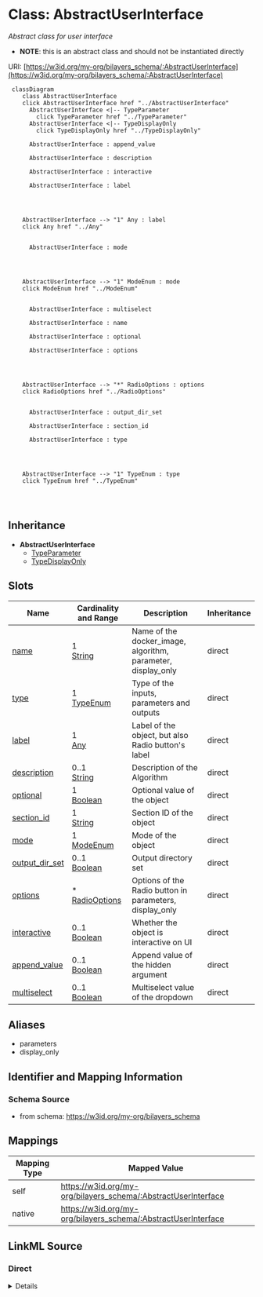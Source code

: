 

# Class: AbstractUserInterface


_Abstract class for user interface_




* __NOTE__: this is an abstract class and should not be instantiated directly


URI: [https://w3id.org/my-org/bilayers_schema/:AbstractUserInterface](https://w3id.org/my-org/bilayers_schema/:AbstractUserInterface)






```mermaid
 classDiagram
    class AbstractUserInterface
    click AbstractUserInterface href "../AbstractUserInterface"
      AbstractUserInterface <|-- TypeParameter
        click TypeParameter href "../TypeParameter"
      AbstractUserInterface <|-- TypeDisplayOnly
        click TypeDisplayOnly href "../TypeDisplayOnly"
      
      AbstractUserInterface : append_value
        
      AbstractUserInterface : description
        
      AbstractUserInterface : interactive
        
      AbstractUserInterface : label
        
          
    
    
    AbstractUserInterface --> "1" Any : label
    click Any href "../Any"

        
      AbstractUserInterface : mode
        
          
    
    
    AbstractUserInterface --> "1" ModeEnum : mode
    click ModeEnum href "../ModeEnum"

        
      AbstractUserInterface : multiselect
        
      AbstractUserInterface : name
        
      AbstractUserInterface : optional
        
      AbstractUserInterface : options
        
          
    
    
    AbstractUserInterface --> "*" RadioOptions : options
    click RadioOptions href "../RadioOptions"

        
      AbstractUserInterface : output_dir_set
        
      AbstractUserInterface : section_id
        
      AbstractUserInterface : type
        
          
    
    
    AbstractUserInterface --> "1" TypeEnum : type
    click TypeEnum href "../TypeEnum"

        
      
```





## Inheritance
* **AbstractUserInterface**
    * [TypeParameter](TypeParameter.md)
    * [TypeDisplayOnly](TypeDisplayOnly.md)



## Slots

| Name | Cardinality and Range | Description | Inheritance |
| ---  | --- | --- | --- |
| [name](name.md) | 1 <br/> [String](String.md) | Name of the docker_image, algorithm, parameter, display_only | direct |
| [type](type.md) | 1 <br/> [TypeEnum](TypeEnum.md) | Type of the inputs, parameters and outputs | direct |
| [label](label.md) | 1 <br/> [Any](Any.md) | Label of the object, but also Radio button's label | direct |
| [description](description.md) | 0..1 <br/> [String](String.md) | Description of the Algorithm | direct |
| [optional](optional.md) | 1 <br/> [Boolean](Boolean.md) | Optional value of the object | direct |
| [section_id](section_id.md) | 1 <br/> [String](String.md) | Section ID of the object | direct |
| [mode](mode.md) | 1 <br/> [ModeEnum](ModeEnum.md) | Mode of the object | direct |
| [output_dir_set](output_dir_set.md) | 0..1 <br/> [Boolean](Boolean.md) | Output directory set | direct |
| [options](options.md) | * <br/> [RadioOptions](RadioOptions.md) | Options of the Radio button in parameters, display_only | direct |
| [interactive](interactive.md) | 0..1 <br/> [Boolean](Boolean.md) | Whether the object is interactive on UI | direct |
| [append_value](append_value.md) | 0..1 <br/> [Boolean](Boolean.md) | Append value of the hidden argument | direct |
| [multiselect](multiselect.md) | 0..1 <br/> [Boolean](Boolean.md) | Multiselect value of the dropdown | direct |







## Aliases


* parameters
* display_only



## Identifier and Mapping Information







### Schema Source


* from schema: https://w3id.org/my-org/bilayers_schema




## Mappings

| Mapping Type | Mapped Value |
| ---  | ---  |
| self | https://w3id.org/my-org/bilayers_schema/:AbstractUserInterface |
| native | https://w3id.org/my-org/bilayers_schema/:AbstractUserInterface |







## LinkML Source

<!-- TODO: investigate https://stackoverflow.com/questions/37606292/how-to-create-tabbed-code-blocks-in-mkdocs-or-sphinx -->

### Direct

<details>
```yaml
name: AbstractUserInterface
description: Abstract class for user interface
from_schema: https://w3id.org/my-org/bilayers_schema
aliases:
- parameters
- display_only
abstract: true
slots:
- name
- type
- label
- description
- optional
- section_id
- mode
- output_dir_set
- options
- interactive
- append_value
- multiselect
rules:
- preconditions:
    slot_conditions:
      type:
        name: type
        equals_string: checkbox
  postconditions:
    slot_conditions:
      append_value:
        name: append_value
        required: true
  description: Extra flags needed iff type is checkbox
- preconditions:
    slot_conditions:
      type:
        name: type
        equals_string: radio
  postconditions:
    slot_conditions:
      options:
        name: options
        required: true
  description: Extra flags needed iff type is radio
- preconditions:
    slot_conditions:
      type:
        name: type
        equals_string: dropdown
  postconditions:
    slot_conditions:
      options:
        name: options
        required: true
      multiselect:
        name: multiselect
        required: true
  description: Extra flags needed iff type is dropdown

```
</details>

### Induced

<details>
```yaml
name: AbstractUserInterface
description: Abstract class for user interface
from_schema: https://w3id.org/my-org/bilayers_schema
aliases:
- parameters
- display_only
abstract: true
attributes:
  name:
    name: name
    description: Name of the docker_image, algorithm, parameter, display_only
    from_schema: https://w3id.org/my-org/bilayers_schema
    rank: 1000
    alias: name
    owner: AbstractUserInterface
    domain_of:
    - AbstractWorkflowDetails
    - AbstractUserInterface
    - ExecFunction
    - DockerImage
    - TypeAlgorithmFromCitation
    range: string
    required: true
  type:
    name: type
    description: Type of the inputs, parameters and outputs
    from_schema: https://w3id.org/my-org/bilayers_schema
    rank: 1000
    alias: type
    owner: AbstractUserInterface
    domain_of:
    - AbstractWorkflowDetails
    - AbstractUserInterface
    range: TypeEnum
    required: true
  label:
    name: label
    description: Label of the object, but also Radio button's label
    from_schema: https://w3id.org/my-org/bilayers_schema
    rank: 1000
    alias: label
    owner: AbstractUserInterface
    domain_of:
    - AbstractWorkflowDetails
    - AbstractUserInterface
    - RadioOptions
    range: Any
    required: true
  description:
    name: description
    description: Description of the Algorithm
    from_schema: https://w3id.org/my-org/bilayers_schema
    rank: 1000
    alias: description
    owner: AbstractUserInterface
    domain_of:
    - AbstractWorkflowDetails
    - AbstractUserInterface
    - TypeAlgorithmFromCitation
    range: string
  optional:
    name: optional
    description: Optional value of the object
    from_schema: https://w3id.org/my-org/bilayers_schema
    rank: 1000
    alias: optional
    owner: AbstractUserInterface
    domain_of:
    - AbstractWorkflowDetails
    - AbstractUserInterface
    range: boolean
    required: true
  section_id:
    name: section_id
    description: Section ID of the object
    from_schema: https://w3id.org/my-org/bilayers_schema
    rank: 1000
    alias: section_id
    owner: AbstractUserInterface
    domain_of:
    - AbstractWorkflowDetails
    - AbstractUserInterface
    range: string
    required: true
  mode:
    name: mode
    description: Mode of the object
    from_schema: https://w3id.org/my-org/bilayers_schema
    rank: 1000
    alias: mode
    owner: AbstractUserInterface
    domain_of:
    - AbstractWorkflowDetails
    - AbstractUserInterface
    range: ModeEnum
    required: true
  output_dir_set:
    name: output_dir_set
    description: Output directory set
    from_schema: https://w3id.org/my-org/bilayers_schema
    rank: 1000
    alias: output_dir_set
    owner: AbstractUserInterface
    domain_of:
    - AbstractUserInterface
    range: boolean
    required: false
  options:
    name: options
    description: Options of the Radio button in parameters, display_only
    from_schema: https://w3id.org/my-org/bilayers_schema
    rank: 1000
    alias: options
    owner: AbstractUserInterface
    domain_of:
    - AbstractUserInterface
    range: RadioOptions
    required: false
    multivalued: true
  interactive:
    name: interactive
    description: Whether the object is interactive on UI
    from_schema: https://w3id.org/my-org/bilayers_schema
    rank: 1000
    alias: interactive
    owner: AbstractUserInterface
    domain_of:
    - AbstractUserInterface
    range: boolean
    required: false
  append_value:
    name: append_value
    description: Append value of the hidden argument
    from_schema: https://w3id.org/my-org/bilayers_schema
    rank: 1000
    alias: append_value
    owner: AbstractUserInterface
    domain_of:
    - AbstractUserInterface
    - HiddenArgs
    range: boolean
    required: false
  multiselect:
    name: multiselect
    description: Multiselect value of the dropdown
    from_schema: https://w3id.org/my-org/bilayers_schema
    rank: 1000
    alias: multiselect
    owner: AbstractUserInterface
    domain_of:
    - AbstractUserInterface
    range: boolean
    required: false
rules:
- preconditions:
    slot_conditions:
      type:
        name: type
        equals_string: checkbox
  postconditions:
    slot_conditions:
      append_value:
        name: append_value
        required: true
  description: Extra flags needed iff type is checkbox
- preconditions:
    slot_conditions:
      type:
        name: type
        equals_string: radio
  postconditions:
    slot_conditions:
      options:
        name: options
        required: true
  description: Extra flags needed iff type is radio
- preconditions:
    slot_conditions:
      type:
        name: type
        equals_string: dropdown
  postconditions:
    slot_conditions:
      options:
        name: options
        required: true
      multiselect:
        name: multiselect
        required: true
  description: Extra flags needed iff type is dropdown

```
</details>